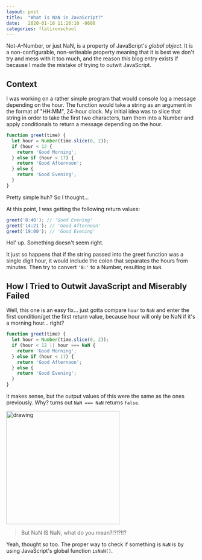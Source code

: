 ```yaml
---
layout: post
title:  "What is NaN in JavaScript?"
date:   2020-01-16 11:20:10 -0600 
categories: flatironschool
---
```


Not-A-Number, or just NaN, is a property of JavaScript's *global object*. It is a non-configurable, non-writeable property meaning that it is best we don't try and mess with it too much, and the reason this blog entry exists if because I made the mistake of trying to outwit JavaScript.

## Context

I was working on a rather simple program that would console log a message depending on the hour. The function would take a string as an argument in the format of "HH:MM", 24-hour clock. My initial idea was to slice that string in order to take the first two characters, turn them into a Number and apply conditionals to return a message depending on the hour. 

```JavaScript
function greet(time) {
  let hour = Number(time.slice(0, 2));
  if (hour < 12 {
    return 'Good Morning';
  } else if (hour < 17) {
    return 'Good Afternoon';
  } else {
    return 'Good Evening';
  }
}
```
Pretty simple huh? So I thought...

At this point, I was getting the following return values:

```JavaScript
greet('8:40'); // 'Good Evening'
greet('14:21'); // 'Good Afternoon'
greet('19:00'); // 'Good Evening'
```

Hol' up. Something doesn't seem right. 

It just so happens that if the string passed into the greet function was a single digit hour, it would include the colon that separates the hours from minutes. Then try to convert `'8:'` to a Number, resulting in `NaN`.

## How I Tried to Outwit JavaScript and Miserably Failed

Well, this one is an easy fix... just gotta compare `hour` to `NaN` and enter the first condition/get the first return value, because hour will only be NaN if it's a morning hour... right? 

```JavaScript
function greet(time) {
  let hour = Number(time.slice(0, 2));
  if (hour < 12 || hour === NaN {
    return 'Good Morning';
  } else if (hour < 17) {
    return 'Good Afternoon';
  } else {
    return 'Good Evening';
  }
}
```

it makes sense, but the output values of this were the same as the ones previously. Why? turns out `NaN === NaN` returns `false`. 



<img src="https://media.giphy.com/media/pPhyAv5t9V8djyRFJH/giphy.gif" alt="drawing" width="300">

> But NaN IS NaN, what do you mean?!?!?!!?

Yeah, thought so too. The proper way to check if something is `NaN` is by using JavaScript's global function `isNaN()`. 